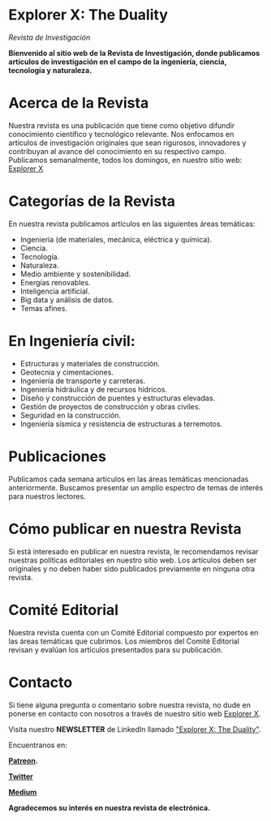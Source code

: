 # Explorer X: The Duality
_Revista de Investigación_

**Bienvenido al sitio web de la Revista de Investigación, donde publicamos artículos de investigación en el campo de la ingeniería, ciencia, tecnología y naturaleza.**

# Acerca de la Revista
Nuestra revista es una publicación que tiene como objetivo difundir conocimiento científico y tecnológico relevante. Nos enfocamos en artículos de investigación originales que sean rigurosos, innovadores y contribuyan al avance del conocimiento en su respectivo campo.
Publicamos semanalmente, todos los domingos, en nuestro sitio web: [Explorer X](https://keplerhg.github.io/kepler_py/)

# Categorías de la Revista
En nuestra revista publicamos artículos en las siguientes áreas temáticas:

- Ingeniería (de materiales, mecánica, eléctrica y química).
- Ciencia.
- Tecnología.
- Naturaleza.
- Medio ambiente y sostenibilidad.
- Energías renovables.
- Inteligencia artificial.
- Big data y análisis de datos.
- Temas afines.

# En Ingeniería civil:

- Estructuras y materiales de construcción.
- Geotecnia y cimentaciones.
- Ingeniería de transporte y carreteras.
- Ingeniería hidráulica y de recursos hídricos.
- Diseño y construcción de puentes y estructuras elevadas.
- Gestión de proyectos de construcción y obras civiles.
- Seguridad en la construcción.
- Ingeniería sísmica y resistencia de estructuras a terremotos.


# Publicaciones
Publicamos cada semana artículos en las áreas temáticas mencionadas anteriormente. Buscamos presentar un amplio espectro de temas de interés para nuestros lectores.

# Cómo publicar en nuestra Revista
Si está interesado en publicar en nuestra revista, le recomendamos revisar nuestras políticas editoriales en nuestro sitio web. Los artículos deben ser originales y no deben haber sido publicados previamente en ninguna otra revista.

# Comité Editorial
Nuestra revista cuenta con un Comité Editorial compuesto por expertos en las áreas temáticas que cubrimos.
Los miembros del Comité Editorial revisan y evalúan los artículos presentados para su publicación.

# Contacto
Si tiene alguna pregunta o comentario sobre nuestra revista, no dude en ponerse en contacto con nosotros a través de nuestro sitio web [Explorer X](https://keplerhg.github.io/kepler_py/).


Visita nuestro **NEWSLETTER** de LinkedIn llamado ["Explorer X: The Duality"](https://www.linkedin.com/build-relation/newsletter-follow?entityUrn=7041250196361482240).


Encuentranos en:

**[Patreon](https://www.patreon.com/kepler_ai).**

**[Twitter](https://twitter.com/kepler_py)**

**[Medium](https://medium.com/@kepler.huaynate)**

**Agradecemos su interés en nuestra revista de electrónica.**
